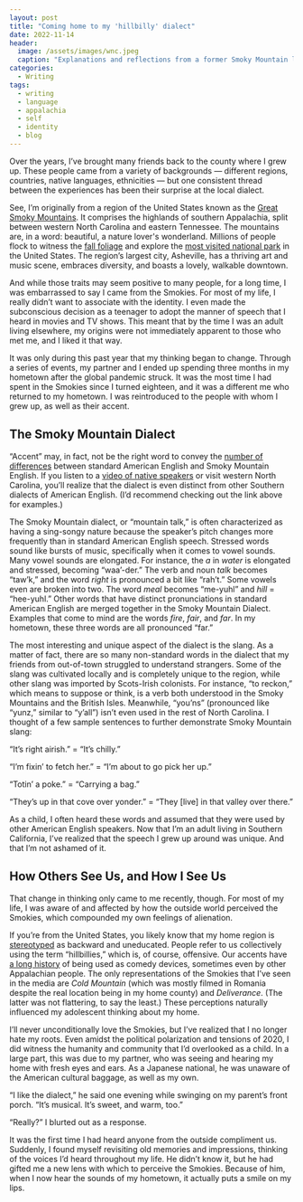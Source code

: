 ```yaml
---
layout: post
title: "Coming home to my 'hillbilly' dialect"
date: 2022-11-14
header:
  image: /assets/images/wnc.jpeg
  caption: "Explanations and reflections from a former Smoky Mountain local"
categories:
  - Writing
tags:
  - writing
  - language
  - appalachia
  - self
  - identity
  - blog
---
```


Over the years, I’ve brought many friends back to the county where I grew up. These people came from a variety of backgrounds — different regions, countries, native languages, ethnicities — but one consistent thread between the experiences has been their surprise at the local dialect.

See, I’m originally from a region of the United States known as the [Great Smoky Mountains](https://en.wikipedia.org/wiki/Great_Smoky_Mountains). It comprises the highlands of southern Appalachia, split between western North Carolina and eastern Tennessee. The mountains are, in a word: beautiful, a nature lover's wonderland. Millions of people flock to witness the [fall foliage](https://blueridgemountainlife.com/fall-foliage/) and explore the [most visited national park](https://www.nps.gov/grsm/index.htm) in the United States. The region’s largest city, Asheville, has a thriving art and music scene, embraces diversity, and boasts a lovely, walkable downtown.

And while those traits may seem positive to many people, for a long time, I was embarrassed to say I came from the Smokies. For most of my life, I really didn’t want to associate with the identity. I even made the subconscious decision as a teenager to adopt the manner of speech that I heard in movies and TV shows. This meant that by the time I was an adult living elsewhere, my origins were not immediately apparent to those who met me, and I liked it that way.

It was only during this past year that my thinking began to change. Through a series of events, my partner and I ended up spending three months in my hometown after the global pandemic struck. It was the most time I had spent in the Smokies since I turned eighteen, and it was a different me who returned to my hometown. I was reintroduced to the people with whom I grew up, as well as their accent.

## The Smoky Mountain Dialect

“Accent” may, in fact, not be the right word to convey the [number of differences](http://artsandsciences.sc.edu/appalachianenglish/node/796) between standard American English and Smoky Mountain English. If you listen to a [video of native speakers](https://youtu.be/03iwAY4KlIU) or visit western North Carolina, you’ll realize that the dialect is even distinct from other Southern dialects of American English. (I’d recommend checking out the link above for examples.)

The Smoky Mountain dialect, or “mountain talk,” is often characterized as having a sing-songy nature because the speaker’s pitch changes more frequently than in standard American English speech. Stressed words sound like bursts of music, specifically when it comes to vowel sounds. Many vowel sounds are elongated. For instance, the _a_ in _water_ is elongated and stressed, becoming “waa’-der.” The verb and noun _talk_ becomes “taw’k,” and the word _right_ is pronounced a bit like “rah’t.” Some vowels even are broken into two. The word _meal_ becomes “me-yuhl” and _hill_ = “hee-yuhl.” Other words that have distinct pronunciations in standard American English are merged together in the Smoky Mountain Dialect. Examples that come to mind are the words _fire_, _fair_, and _far_. In my hometown, these three words are all pronounced “far.”

The most interesting and unique aspect of the dialect is the slang. As a matter of fact, there are so many non-standard words in the dialect that my friends from out-of-town struggled to understand strangers. Some of the slang was cultivated locally and is completely unique to the region, while other slang was imported by Scots-Irish colonists. For instance, “to reckon,” which means to suppose or think, is a verb both understood in the Smoky Mountains and the British Isles. Meanwhile, “you’ns” (pronounced like “yunz,” similar to “y’all”) isn’t even used in the rest of North Carolina. I thought of a few sample sentences to further demonstrate Smoky Mountain slang:

“It’s right airish.” = “It’s chilly.”

“I’m fixin’ to fetch her.” = “I’m about to go pick her up.”

“Totin’ a poke.” = “Carrying a bag.”

“They’s up in that cove over yonder.” = “They [live] in that valley over there.”

As a child, I often heard these words and assumed that they were used by other American English speakers. Now that I’m an adult living in Southern California, I’ve realized that the speech I grew up around was unique. And that I’m not ashamed of it.

## How Others See Us, and How I See Us

That change in thinking only came to me recently, though. For most of my life, I was aware of and affected by how the outside world perceived the Smokies, which compounded my own feelings of alienation.

If you’re from the United States, you likely know that my home region is [stereotyped](https://en.wikipedia.org/wiki/Appalachian_stereotypes#:~:text=Appalachians%2C%20residents%20of%20the%20United,smoking%2C%20overall%2Dwearing%20farmers.) as backward and uneducated. People refer to us collectively using the term “hillbillies,” which is, of course, offensive. Our accents have [a long history](https://libraryguides.berea.edu/hillbillyvideos) of being used as comedy devices, sometimes even by other Appalachian people. The only representations of the Smokies that I’ve seen in the media are _Cold Mountain_ (which was mostly filmed in Romania despite the real location being in my home county) and _Deliverance_. (The latter was not flattering, to say the least.) These perceptions naturally influenced my adolescent thinking about my home.

I’ll never unconditionally love the Smokies, but I’ve realized that I no longer hate my roots. Even amidst the political polarization and tensions of 2020, I did witness the humanity and community that I’d overlooked as a child. In a large part, this was due to my partner, who was seeing and hearing my home with fresh eyes and ears. As a Japanese national, he was unaware of the American cultural baggage, as well as my own.

“I like the dialect,” he said one evening while swinging on my parent’s front porch. “It’s musical. It’s sweet, and warm, too.”

“Really?” I blurted out as a response.

It was the first time I had heard anyone from the outside compliment us. Suddenly, I found myself revisiting old memories and impressions, thinking of the voices I’d heard throughout my life. He didn’t know it, but he had gifted me a new lens with which to perceive the Smokies. Because of him, when I now hear the sounds of my hometown, it actually puts a smile on my lips.